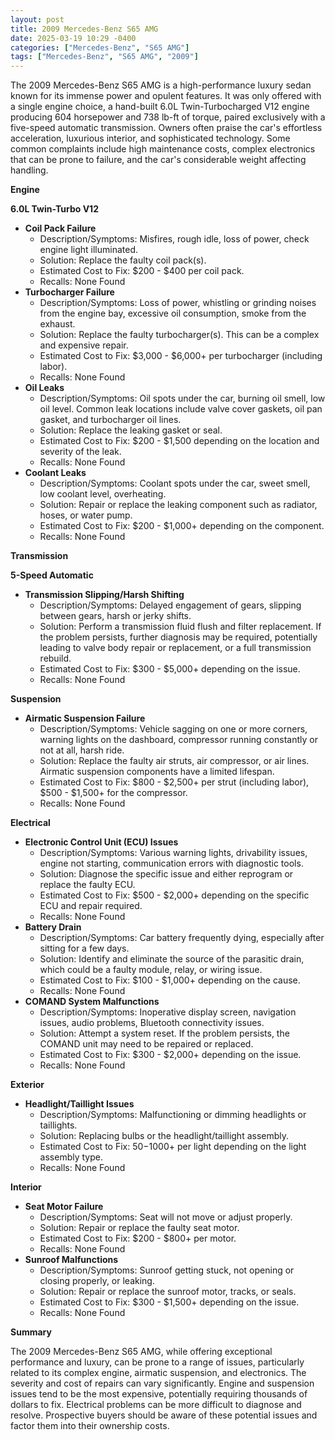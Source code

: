 ```yaml
---
layout: post
title: 2009 Mercedes-Benz S65 AMG
date: 2025-03-19 10:29 -0400
categories: ["Mercedes-Benz", "S65 AMG"]
tags: ["Mercedes-Benz", "S65 AMG", "2009"]
---
```

The 2009 Mercedes-Benz S65 AMG is a high-performance luxury sedan known for its immense power and opulent features. It was only offered with a single engine choice, a hand-built 6.0L Twin-Turbocharged V12 engine producing 604 horsepower and 738 lb-ft of torque, paired exclusively with a five-speed automatic transmission. Owners often praise the car's effortless acceleration, luxurious interior, and sophisticated technology. Some common complaints include high maintenance costs, complex electronics that can be prone to failure, and the car's considerable weight affecting handling.

**Engine**

**6.0L Twin-Turbo V12**

*   **Coil Pack Failure**
    *   Description/Symptoms: Misfires, rough idle, loss of power, check engine light illuminated.
    *   Solution: Replace the faulty coil pack(s).
    *   Estimated Cost to Fix: $200 - $400 per coil pack.
    *   Recalls: None Found
*   **Turbocharger Failure**
    *   Description/Symptoms: Loss of power, whistling or grinding noises from the engine bay, excessive oil consumption, smoke from the exhaust.
    *   Solution: Replace the faulty turbocharger(s). This can be a complex and expensive repair.
    *   Estimated Cost to Fix: $3,000 - $6,000+ per turbocharger (including labor).
    *   Recalls: None Found
*   **Oil Leaks**
    *   Description/Symptoms: Oil spots under the car, burning oil smell, low oil level. Common leak locations include valve cover gaskets, oil pan gasket, and turbocharger oil lines.
    *   Solution: Replace the leaking gasket or seal.
    *   Estimated Cost to Fix: $200 - $1,500 depending on the location and severity of the leak.
    *   Recalls: None Found
*   **Coolant Leaks**
    *   Description/Symptoms: Coolant spots under the car, sweet smell, low coolant level, overheating.
    *   Solution: Repair or replace the leaking component such as radiator, hoses, or water pump.
    *   Estimated Cost to Fix: $200 - $1,000+ depending on the component.
    *   Recalls: None Found

**Transmission**

**5-Speed Automatic**

*   **Transmission Slipping/Harsh Shifting**
    *   Description/Symptoms: Delayed engagement of gears, slipping between gears, harsh or jerky shifts.
    *   Solution: Perform a transmission fluid flush and filter replacement. If the problem persists, further diagnosis may be required, potentially leading to valve body repair or replacement, or a full transmission rebuild.
    *   Estimated Cost to Fix: $300 - $5,000+ depending on the issue.
    *   Recalls: None Found

**Suspension**

*   **Airmatic Suspension Failure**
    *   Description/Symptoms: Vehicle sagging on one or more corners, warning lights on the dashboard, compressor running constantly or not at all, harsh ride.
    *   Solution: Replace the faulty air struts, air compressor, or air lines. Airmatic suspension components have a limited lifespan.
    *   Estimated Cost to Fix: $800 - $2,500+ per strut (including labor), $500 - $1,500+ for the compressor.
    *   Recalls: None Found

**Electrical**

*   **Electronic Control Unit (ECU) Issues**
    *   Description/Symptoms: Various warning lights, drivability issues, engine not starting, communication errors with diagnostic tools.
    *   Solution: Diagnose the specific issue and either reprogram or replace the faulty ECU.
    *   Estimated Cost to Fix: $500 - $2,000+ depending on the specific ECU and repair required.
    *   Recalls: None Found
*   **Battery Drain**
    *   Description/Symptoms: Car battery frequently dying, especially after sitting for a few days.
    *   Solution: Identify and eliminate the source of the parasitic drain, which could be a faulty module, relay, or wiring issue.
    *   Estimated Cost to Fix: $100 - $1,000+ depending on the cause.
    *   Recalls: None Found
*   **COMAND System Malfunctions**
    *   Description/Symptoms: Inoperative display screen, navigation issues, audio problems, Bluetooth connectivity issues.
    *   Solution: Attempt a system reset. If the problem persists, the COMAND unit may need to be repaired or replaced.
    *   Estimated Cost to Fix: $300 - $2,000+ depending on the issue.
    *   Recalls: None Found

**Exterior**

*   **Headlight/Taillight Issues**
    *   Description/Symptoms: Malfunctioning or dimming headlights or taillights.
    *   Solution: Replacing bulbs or the headlight/taillight assembly.
    *   Estimated Cost to Fix: $50-$1000+ per light depending on the light assembly type.
    *   Recalls: None Found

**Interior**

*   **Seat Motor Failure**
    *   Description/Symptoms: Seat will not move or adjust properly.
    *   Solution: Repair or replace the faulty seat motor.
    *   Estimated Cost to Fix: $200 - $800+ per motor.
    *   Recalls: None Found
*   **Sunroof Malfunctions**
    *   Description/Symptoms: Sunroof getting stuck, not opening or closing properly, or leaking.
    *   Solution: Repair or replace the sunroof motor, tracks, or seals.
    *   Estimated Cost to Fix: $300 - $1,500+ depending on the issue.
    *   Recalls: None Found

**Summary**

The 2009 Mercedes-Benz S65 AMG, while offering exceptional performance and luxury, can be prone to a range of issues, particularly related to its complex engine, airmatic suspension, and electronics. The severity and cost of repairs can vary significantly. Engine and suspension issues tend to be the most expensive, potentially requiring thousands of dollars to fix. Electrical problems can be more difficult to diagnose and resolve. Prospective buyers should be aware of these potential issues and factor them into their ownership costs.

